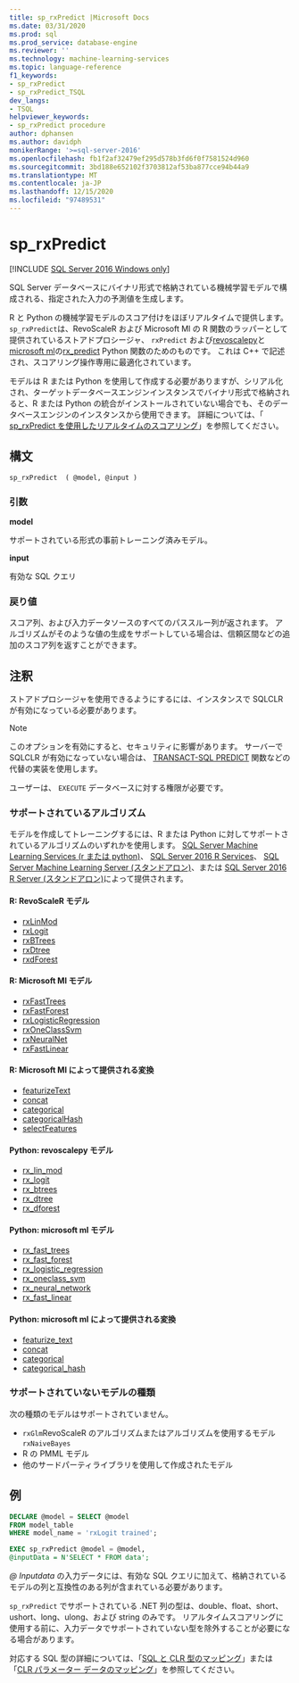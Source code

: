 ```yaml
---
title: sp_rxPredict |Microsoft Docs
ms.date: 03/31/2020
ms.prod: sql
ms.prod_service: database-engine
ms.reviewer: ''
ms.technology: machine-learning-services
ms.topic: language-reference
f1_keywords:
- sp_rxPredict
- sp_rxPredict_TSQL
dev_langs:
- TSQL
helpviewer_keywords:
- sp_rxPredict procedure
author: dphansen
ms.author: davidph
monikerRange: '>=sql-server-2016'
ms.openlocfilehash: fb1f2af32479ef295d578b3fd6f0f7581524d960
ms.sourcegitcommit: 3bd188e652102f3703812af53ba877cce94b44a9
ms.translationtype: MT
ms.contentlocale: ja-JP
ms.lasthandoff: 12/15/2020
ms.locfileid: "97489531"
---
```

# <a name="sp_rxpredict"></a>sp_rxPredict  
[!INCLUDE [SQL Server 2016 Windows only](../../includes/applies-to-version/sqlserver2016-windows-only.md)]

SQL Server データベースにバイナリ形式で格納されている機械学習モデルで構成される、指定された入力の予測値を生成します。

R と Python の機械学習モデルのスコア付けをほぼリアルタイムで提供します。 `sp_rxPredict`は、RevoScaleR および Microsoft Ml の R 関数のラッパーとして提供されているストアドプロシージャ、 `rxPredict` および[revoscalepy](/machine-learning-server/python-reference/revoscalepy/revoscalepy-package)と[microsoft ml](/machine-learning-server/python-reference/microsoftml/microsoftml-package)の[rx_predict](/machine-learning-server/python-reference/revoscalepy/rx-predict) Python 関数[](/r-server/r-reference/revoscaler/revoscaler)のためのものです。 [](/r-server/r-reference/microsoftml/microsoftml-package) これは C++ で記述され、スコアリング操作専用に最適化されています。

モデルは R または Python を使用して作成する必要がありますが、シリアル化され、ターゲットデータベースエンジンインスタンスでバイナリ形式で格納されると、R または Python の統合がインストールされていない場合でも、そのデータベースエンジンのインスタンスから使用できます。 詳細については、「 [sp_rxPredict を使用したリアルタイムのスコアリング](../../machine-learning/predictions/real-time-scoring.md)」を参照してください。

## <a name="syntax"></a>構文

```
sp_rxPredict  ( @model, @input )
```

### <a name="arguments"></a>引数

**model**

サポートされている形式の事前トレーニング済みモデル。 

**input**

有効な SQL クエリ

### <a name="return-values"></a>戻り値

スコア列、および入力データソースのすべてのパススルー列が返されます。
アルゴリズムがそのような値の生成をサポートしている場合は、信頼区間などの追加のスコア列を返すことができます。

## <a name="remarks"></a>注釈

ストアドプロシージャを使用できるようにするには、インスタンスで SQLCLR が有効になっている必要があります。

> [!NOTE]
> このオプションを有効にすると、セキュリティに影響があります。 サーバーで SQLCLR が有効になっていない場合は、 [TRANSACT-SQL PREDICT](../../t-sql/queries/predict-transact-sql.md?view=sql-server-2017&preserve-view=true) 関数などの代替の実装を使用します。

ユーザーは、 `EXECUTE` データベースに対する権限が必要です。

### <a name="supported-algorithms"></a>サポートされているアルゴリズム

モデルを作成してトレーニングするには、R または Python に対してサポートされているアルゴリズムのいずれかを使用します。 [SQL Server Machine Learning Services (r または python)](../../machine-learning/sql-server-machine-learning-services.md)、 [SQL Server 2016 R Services](../../machine-learning/r/sql-server-r-services.md)、 [SQL Server Machine Learning Server (スタンドアロン)](../../machine-learning/r/r-server-standalone.md)、または [SQL Server 2016 R Server (スタンドアロン)](../../machine-learning/r/r-server-standalone.md?view=sql-server-2016&preserve-view=true)によって提供されます。

#### <a name="r-revoscaler-models"></a>R: RevoScaleR モデル

  + [rxLinMod](/machine-learning-server/r-reference/revoscaler/rxlinmod)
  + [rxLogit](/machine-learning-server/r-reference/revoscaler/rxlogit)
  + [rxBTrees](/machine-learning-server/r-reference/revoscaler/rxbtrees)
  + [rxDtree](/machine-learning-server/r-reference/revoscaler/rxdtree)
  + [rxdForest](/machine-learning-server/r-reference/revoscaler/rxdforest)

#### <a name="r-microsoftml-models"></a>R: Microsoft Ml モデル

  + [rxFastTrees](/machine-learning-server/r-reference/microsoftml/rxfasttrees)
  + [rxFastForest](/machine-learning-server/r-reference/microsoftml/rxfastforest)
  + [rxLogisticRegression](/machine-learning-server/r-reference/microsoftml/rxlogisticregression)
  + [rxOneClassSvm](/machine-learning-server/r-reference/microsoftml/rxoneclasssvm)
  + [rxNeuralNet](/machine-learning-server/r-reference/microsoftml/rxneuralnet)
  + [rxFastLinear](/machine-learning-server/r-reference/microsoftml/rxfastlinear)

#### <a name="r-transformations-supplied-by-microsoftml"></a>R: Microsoft Ml によって提供される変換

  + [featurizeText](/machine-learning-server/r-reference/microsoftml/rxfasttrees)
  + [concat](/machine-learning-server/r-reference/microsoftml/concat)
  + [categorical](/machine-learning-server/r-reference/microsoftml/categorical)
  + [categoricalHash](/machine-learning-server/r-reference/microsoftml/categoricalHash)
  + [selectFeatures](/machine-learning-server/r-reference/microsoftml/selectFeatures)

#### <a name="python-revoscalepy-models"></a>Python: revoscalepy モデル

  + [rx_lin_mod](/machine-learning-server/python-reference/revoscalepy/rx-lin-mod)
  + [rx_logit](/machine-learning-server/python-reference/revoscalepy/rx-logit)
  + [rx_btrees](/machine-learning-server/python-reference/revoscalepy/rx-btrees)
  + [rx_dtree](/machine-learning-server/python-reference/revoscalepy/rx-dtree)
  + [rx_dforest](/machine-learning-server/python-reference/revoscalepy/rx-dforest)


#### <a name="python-microsoftml-models"></a>Python: microsoft ml モデル

  + [rx_fast_trees](/machine-learning-server/python-reference/microsoftml/rx-fast-trees)
  + [rx_fast_forest](/machine-learning-server/python-reference/microsoftml/rx-fast-forest)
  + [rx_logistic_regression](/machine-learning-server/python-reference/microsoftml/rx-logistic-regression)
  + [rx_oneclass_svm](/machine-learning-server/python-reference/microsoftml/rx-oneclass-svm)
  + [rx_neural_network](/machine-learning-server/python-reference/microsoftml/rx-neural-network)
  + [rx_fast_linear](/machine-learning-server/python-reference/microsoftml/rx-fast-linear)

#### <a name="python-transformations-supplied-by-microsoftml"></a>Python: microsoft ml によって提供される変換

  + [featurize_text](/machine-learning-server/python-reference/microsoftml/rx-fast-trees)
  + [concat](/machine-learning-server/python-reference/microsoftml/concat)
  + [categorical](/machine-learning-server/python-reference/microsoftml/categorical)
  + [categorical_hash](/machine-learning-server/python-reference/microsoftml/categorical-hash)
  
### <a name="unsupported-model-types"></a>サポートされていないモデルの種類

次の種類のモデルはサポートされていません。

+ `rxGlm`RevoScaleR のアルゴリズムまたはアルゴリズムを使用するモデル `rxNaiveBayes`
+ R の PMML モデル
+ 他のサードパーティライブラリを使用して作成されたモデル 

## <a name="examples"></a>例

```sql
DECLARE @model = SELECT @model 
FROM model_table 
WHERE model_name = 'rxLogit trained';

EXEC sp_rxPredict @model = @model,
@inputData = N'SELECT * FROM data';
```

*\@ Inputdata* の入力データには、有効な SQL クエリに加えて、格納されているモデルの列と互換性のある列が含まれている必要があります。

`sp_rxPredict` でサポートされている .NET 列の型は、double、float、short、ushort、long、ulong、および string のみです。 リアルタイムスコアリングに使用する前に、入力データでサポートされていない型を除外することが必要になる場合があります。 

  対応する SQL 型の詳細については、「[SQL と CLR 型のマッピング](/dotnet/framework/data/adonet/sql/linq/sql-clr-type-mapping)」または「[CLR パラメーター データのマッピング](../clr-integration-database-objects-types-net-framework/mapping-clr-parameter-data.md)」を参照してください。
